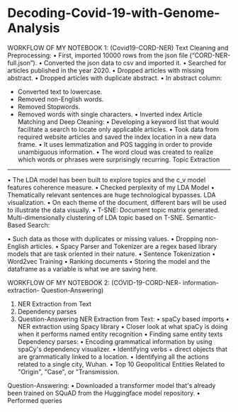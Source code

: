 # Decoding-Covid-19-with-Genome-Analysis

WORKFLOW OF MY NOTEBOOK 1: (Covid19-CORD-NER)
Text Cleaning and Preprocessing:
•	First, imported 10000 rows from the json file (“CORD-NER-full.json”). 
•	Converted the json data to csv and imported it.
•	Searched for articles published in the year 2020.
•	Dropped articles with missing abstract.
•	Dropped articles with duplicate abstract.
•	In abstract column:
-	Converted text to lowercase.
-	Removed non-English words.
-	Removed Stopwords.
-	Removed words with single characters.
•	Inverted index
Article Matching and Deep Cleaning:
•	Developing a keyword list that would facilitate a search to locate only applicable articles.
•	Took data from required website articles and saved the index location in a new data frame.
•	It uses lemmatization and POS tagging in order to provide unambiguous information.
•	The word cloud was created to realize which words or phrases were surprisingly recurring.
Topic Extraction
________________________________________
•	The LDA model has been built to explore topics and the c_v model features coherence measure.
•	Checked perplexity of my LDA Model
•	Thematically relevant sentences are huge technological bypasses.
LDA visualization.
•	On each theme of the document, different bars will be used to illustrate the data visually.
•	T-SNE:
Document topic matrix generated.
Multi-dimensionally clustering of LDA topic based on T-SNE.
Semantic-Based Search:

•	Such data as those with duplicates or missing values.
•	Dropping non-English articles.
•	Spacy Parser and Tokenizer are a regex based library models that are task oriented in their nature.
•	Sentence Tokenization
•	Word2vec Training
•	Ranking documents
•	Storing the model and the dataframe as a variable is what we are saving here.






WORKFLOW OF MY NOTEBOOK 2: 
(COVID-19-CORD-NER- information-extraction- Question-Answering)
1.	NER Extraction from Text
2.	Dependency parses
3.	Question-Answering
NER Extraction from Text:
•	spaCy based imports
•	NER extraction using Spacy library
•	Closer look at what spaCy is doing when it performs named entity recognition
•	Finding same entity texts
Dependency parses:
•	Encoding grammatical information by using spaCy's dependency visualizer.
•	Identifying verbs + direct objects that are grammatically linked to a location.
•	Identifying all the actions related to a single city, Wuhan.
•	Top 10 Geopolitical Entities Related to "Origin", "Case", or "Transmission.

Question-Answering:
•	Downloaded a transformer model that's already been trained on SQuAD from the 
Huggingface model repository.
•	Performed queries
